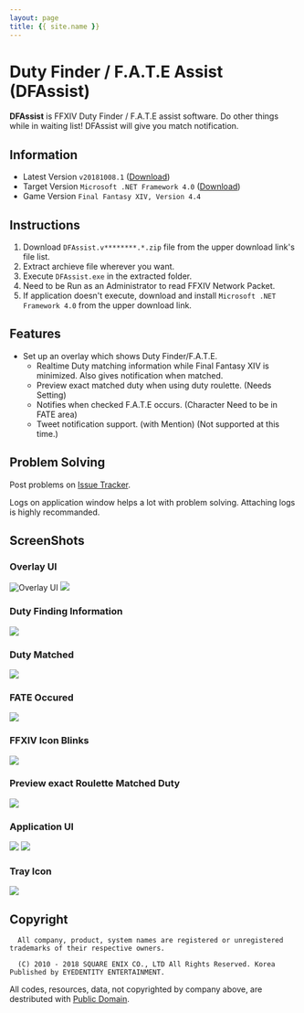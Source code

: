 ```yaml
---
layout: page
title: {{ site.name }}
---
```


# Duty Finder / F.A.T.E Assist (DFAssist)
**DFAssist** is FFXIV Duty Finder / F.A.T.E assist software.
Do other things while in waiting list! DFAssist will give you match notification.

## Information
- Latest Version ```v20181008.1``` ([Download](https://github.com/jaehyuk-lee/DFAssist/releases/latest))
- Target Version ```Microsoft .NET Framework 4.0``` ([Download](https://www.microsoft.com/en-us/download/details.aspx?id=17851))
- Game Version ```Final Fantasy XIV, Version 4.4```

## Instructions
1. Download ``DFAssist.v********.*.zip`` file from the upper download link's file list.
2. Extract archieve file wherever you want.
3. Execute ``DFAssist.exe`` in the extracted folder.
4. Need to be Run as an Administrator to read FFXIV Network Packet.
5. If application doesn't execute, download and install ``Microsoft .NET Framework 4.0`` from the upper download link.

## Features
- Set up an overlay which shows Duty Finder/F.A.T.E.
  - Realtime Duty matching information while Final Fantasy XIV is minimized. Also gives notification when matched.
  - Preview exact matched duty when using duty roulette. (Needs Setting)
  - Notifies when checked F.A.T.E occurs. (Character Need to be in FATE area)
  - Tweet notification support. (with Mention) (Not supported at this time.)

## Problem Solving
Post problems on [Issue Tracker](https://github.com/jaehyuk-lee/DFAssist/issues).

Logs on application window helps a lot with problem solving. Attaching logs is highly recommanded.

## ScreenShots

### Overlay UI
![Overlay UI](https://i.imgur.com/W904lHM.jpg)
![](https://i.imgur.com/r1KmWb3.jpg)

### Duty Finding Information
![](https://i.imgur.com/kVfTFyD.jpg)

### Duty Matched
![](https://i.imgur.com/JgBA1F3.gif)

### FATE Occured
![](https://i.imgur.com/AwRA9Ac.gif)

### FFXIV Icon Blinks
![](https://i.imgur.com/ndNAFZ8.gif)

### Preview exact Roulette Matched Duty
![](https://i.imgur.com/4ztaLkR.jpg)

### Application UI
![](https://i.imgur.com/huzBV7z.png)
![](https://i.imgur.com/NwuAdyH.jpg)

### Tray Icon
![](https://i.imgur.com/zecDrdh.jpg)

## Copyright
```
  All company, product, system names are registered or unregistered trademarks of their respective owners.

  (C) 2010 - 2018 SQUARE ENIX CO., LTD All Rights Reserved. Korea Published by EYEDENTITY ENTERTAINMENT.
```
All codes, resources, data, not copyrighted by company above, are
destributed with [Public Domain](https://en.wikipedia.org/wiki/Public_domain).
